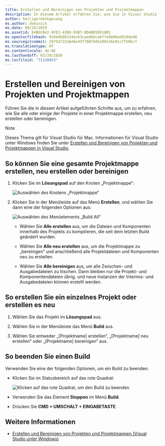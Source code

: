 ```yaml
---
title: Erstellen und Bereinigen von Projekten und Projektmappen
description: In diesem Artikel erfahren Sie, wie Sie in Visual Studio für Mac ein Projekt erstellen.
author: heiligerdankgesang
ms.author: dominicn
ms.date: 09/19/2019
ms.assetid: E4B6CB42-9FE2-43B9-93B7-BD4BD50518B1
ms.openlocfilehash: 924bdb08154ecb3caad04cabf7e860bed9204e98
ms.sourcegitcommit: 2975d722a6d6e45f7887b05e9b526e91cffb0bcf
ms.translationtype: HT
ms.contentlocale: de-DE
ms.lasthandoff: 03/20/2020
ms.locfileid: "71128453"
---
```

# <a name="building-and-cleaning-projects-and-solutions"></a>Erstellen und Bereinigen von Projekten und Projektmappen

Führen Sie die in diesem Artikel aufgeführten Schritte aus, um zu erfahren, wie Sie alle oder einige der Projekte in einer Projektmappe erstellen, neu erstellen oder bereinigen.

> [!NOTE]
> Dieses Thema gilt für Visual Studio für Mac. Informationen für Visual Studio unter Windows finden Sie unter [Erstellen und Bereinigen von Projekten und Projektmappen in Visual Studio](/visualstudio/ide/building-and-cleaning-projects-and-solutions-in-visual-studio).

## <a name="to-build-rebuild-or-clean-an-entire-solution"></a>So können Sie eine gesamte Projektmappe erstellen, neu erstellen oder bereinigen

1. Klicken Sie im **Lösungspad** auf den Knoten „Projektmappe“:

    ![Auswählen des Knotens „Projektmappe“](media/compiling-and-building-image1.png)

2. Klicken Sie in der Menüleiste auf das Menü **Erstellen**, und wählen Sie dann eine der folgenden Optionen aus:

    ![Auswählen des Menüelements „Build All“](media/compiling-and-building-image2.png)

    * Wählen Sie **Alle erstellen** aus, um die Dateien und Komponenten innerhalb des Projekts zu kompilieren, die seit dem letzten Build geändert wurden.

    * Wählen Sie **Alle neu erstellen** aus, um die Projektmappe zu „bereinigen“ und anschließend alle Projektdateien und Komponenten neu zu erstellen.

    * Wählen Sie **Alle bereinigen** aus, um alle Zwischen- und Ausgabedateien zu löschen. Dann bleiben nur die Projekt- und Komponentendateien übrig, und neue Instanzen der Interims- und Ausgabedateien können erstellt werden.

## <a name="to-build-or-rebuild-a-single-project"></a>So erstellen Sie ein einzelnes Projekt oder erstellen es neu

1. Wählen Sie das Projekt im **Lösungspad** aus.

2. Wählen Sie in der Menüleiste das Menü **Build** aus.

3. Wählen Sie entweder „[Projektname] erstellen“, „[Projektname] neu erstellen“ oder „[Projektname] bereinigen“ aus.

## <a name="to-stop-a-build"></a>So beenden Sie einen Build

Verwenden Sie eine der folgenden Optionen, um ein Build zu beenden:

* Klicken Sie im Statusbereich auf das rote Quadrat:

    ![Klicken auf das rote Quadrat, um den Build zu beenden](media/compiling-and-building-image3.png)

* Verwenden Sie das Element **Stoppen** im Menü **Build**.

* Drücken Sie **CMD + UMSCHALT + EINGABETASTE**.

## <a name="see-also"></a>Weitere Informationen

- [Erstellen und Bereinigen von Projekten und Projektmappen (Visual Studio unter Windows)](/visualstudio/ide/building-and-cleaning-projects-and-solutions-in-visual-studio)